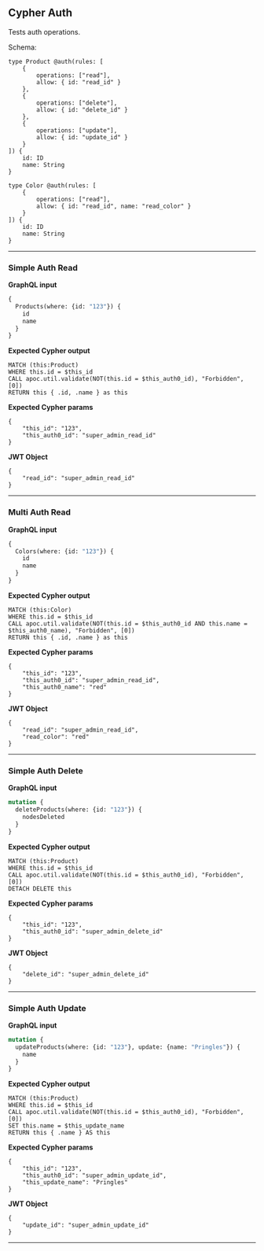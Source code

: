 ## Cypher Auth

Tests auth operations.

Schema:

```schema
type Product @auth(rules: [
    {
        operations: ["read"],
        allow: { id: "read_id" }
    },
    {
        operations: ["delete"],
        allow: { id: "delete_id" }
    },
    {
        operations: ["update"],
        allow: { id: "update_id" }
    }
]) {
    id: ID
    name: String
}

type Color @auth(rules: [
    {
        operations: ["read"],
        allow: { id: "read_id", name: "read_color" }
    }
]) {
    id: ID
    name: String
}
```

---

### Simple Auth Read

**GraphQL input**

```graphql
{
  Products(where: {id: "123"}) {
    id
    name
  }
}
```

**Expected Cypher output**

```cypher
MATCH (this:Product) 
WHERE this.id = $this_id
CALL apoc.util.validate(NOT(this.id = $this_auth0_id), "Forbidden", [0])
RETURN this { .id, .name } as this
```

**Expected Cypher params**

```cypher-params
{
    "this_id": "123",
    "this_auth0_id": "super_admin_read_id"
}
```

**JWT Object**
```jwt
{
    "read_id": "super_admin_read_id"
}
```

---

### Multi Auth Read

**GraphQL input**

```graphql
{
  Colors(where: {id: "123"}) {
    id
    name
  }
}
```

**Expected Cypher output**

```cypher
MATCH (this:Color) 
WHERE this.id = $this_id
CALL apoc.util.validate(NOT(this.id = $this_auth0_id AND this.name = $this_auth0_name), "Forbidden", [0])
RETURN this { .id, .name } as this
```

**Expected Cypher params**

```cypher-params
{
    "this_id": "123",
    "this_auth0_id": "super_admin_read_id",
    "this_auth0_name": "red"
}
```

**JWT Object**
```jwt
{
    "read_id": "super_admin_read_id",
    "read_color": "red"
}
```

---

### Simple Auth Delete

**GraphQL input**

```graphql
mutation {
  deleteProducts(where: {id: "123"}) {
    nodesDeleted
  }
}
```

**Expected Cypher output**

```cypher
MATCH (this:Product) 
WHERE this.id = $this_id
CALL apoc.util.validate(NOT(this.id = $this_auth0_id), "Forbidden", [0])
DETACH DELETE this
```

**Expected Cypher params**

```cypher-params
{
    "this_id": "123",
    "this_auth0_id": "super_admin_delete_id"
}
```

**JWT Object**
```jwt
{
    "delete_id": "super_admin_delete_id"
}
```

---

### Simple Auth Update

**GraphQL input**

```graphql
mutation {
  updateProducts(where: {id: "123"}, update: {name: "Pringles"}) {
    name
  }
}
```

**Expected Cypher output**

```cypher
MATCH (this:Product) 
WHERE this.id = $this_id 
CALL apoc.util.validate(NOT(this.id = $this_auth0_id), "Forbidden", [0]) 
SET this.name = $this_update_name 
RETURN this { .name } AS this
```

**Expected Cypher params**

```cypher-params
{
    "this_id": "123",
    "this_auth0_id": "super_admin_update_id",
    "this_update_name": "Pringles"
}
```

**JWT Object**
```jwt
{
    "update_id": "super_admin_update_id"
}
```

---